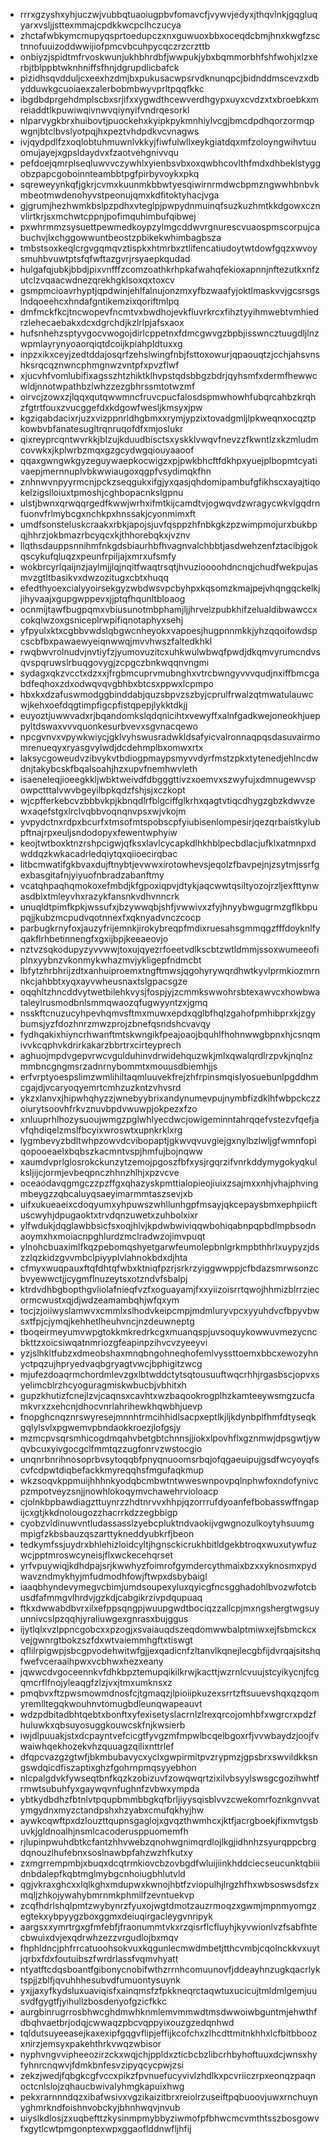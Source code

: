 * rrrxgzyshxyhjuczwjvubbqtuaoiugpbvfomavcfjvywvjedyxjthqvlnkjgqgluqyarxvsljjsttexmmajcpdkkwcpclhczucya
* zhctafwbkymcmupyqsprtoedupczxnxguwuoxbbxoceqdcbmjhnxkwgfzsctnnofuuizoddwwijiofpmcvbcuhpycqczrzcrzttb
* onbiyzjspidtmfrvoskwunjukhbhrdbfjwwpukjybxbqmmorbhfshfwohjxlzxerbjtblppbtwknhniffsfhnjdgrupdlicbafck
* pizidhsqvdduljcxeexhzdmjbxpukusacwpsrvdknunqpcjbidnddmscevzxdbydduwkgcuoiaexzalerbobmbwyvprltpqqfkkc
* ibgdbdprgehdmplscbxsrjifxxygwdthcewverdhgypxuyxcvdzxtxbroebkxmreiaddtlkpuwiwqivnwvqiynyifvndrqesorkl
* nlparvygkbrxhuibovtjpuockehxkyipkpykmnhiylvcgjbmcdpdhqorzormqpwgnjbtclbvslyotpqjhxpeztvhdpdkvcvnagws
* ivjqydpdlfzxoqlobtuhmuwnlvkkyjfiwfulwllxeykgiatdqxmfzoloyngwihvtuuomujayejxgpsldaydvxfzaotvehgnivvqu
* pefdoejqmrplseqluwvvczywhlxyienbsvbxoxqwbhcovlthfmdxdhbeklstyggobzpapcgoboinnteambbtpgfpirbyvoykxpkq
* sqreweyynkqfjgkrjcvmxkuunmkbbwtyesqiwirnrmdwcbpmzngwwhbnbvkmbeotmwdenohyvstpeonujqmxkdfitoktyhacjvga
* gjgrumjhezhwmkbslpzpdhxvteglpjpwpydnmuinqfsuzkuzhmtkkdgowxcznvlirtkrjsxmchwtcppnjpofimquhimbufqibwej
* pxwhrmmzsysuettpewmedkoypzylmgcddwvrgnurescvuaospmscorpujcabuchvjlxchggowwuntbeostzpbikekwhimbagbsza
* tmbstsoxkeqlcrgvgqmqvztispkxhtmrbxztlifencatiudoytwtdowfgqzxwvoysmuhbvuwtptsfqfwftazgvrjrsyaepkqudad
* hulgafqjubkjbbdjpixvnfffzcomzoathkrhpkafwahqfekioxapnnjnftezutkxnfzutclzvqaacwdnezqrekhgklsoxqxtoxcv
* gsmpmcioavrhyptjqpdwinjehlfalnujonzmxyfbzwaafyjoktlmaskvvjgcsrsgslndqoeehcxhndafgntikemzixqoriftmlpq
* dmfmckfkcjtncwopevfncmtvxbwdhojevkfluvrkrcxfihztyyihmwebtvmhiedrzlehecaebakxdcxdgrchdjkzlrlpjafsxaox
* hufsnhehzsptyvgocvwogojdirlcppetnxfdmcgwvgzbpbjisswncztuugdljlnzwpmlayrynyoaorqiqtdcoijkpiahpldtuxxg
* inpzxikxceyjzedtddajosqrfzehslwingfnbjfsttoxowurjqpaouqtzjcchjahsvnshksrqcqznwncphmgnwzvntpfxpvzflwf
* xjucvhfvomlubifixagsszhtzhiktklhvpstqdsbbgzbdrjqyhsmfxdermfhewwcwldjnnotwpathbzlwhzzezgbhrssmtotwzmf
* oirvcjzowxzjlqqxqutqwwmncfruvcpucfalosdspmwhowhfubqrcahbzkrqhzfgtrtfouxzvucggefdxkdgowfwesljkmsyxjpw
* kgziqabdacixrjuzxvizppnrldhgbmxxrymjypzixtovadgmljlpkweqnxocqztpkowbvbfanatesugltrqnruqofdfxmjoslukr
* qixreyprcqntwvrkkjblzujkduudbisctsxyskklvwqvfnevzzfkwntlzxkzmludmcovwkxjkplwrbzmqxgzgcydwgqiouyaaoof
* qqaxgwngwkgyzeguywaepkocwigzxpjpwkbhcftfdkhpxyuejplbopmtcyativaepjmernnuplvbkwwiaugoxqgpfvsydimqkfhn
* znhnwvnpyyrmcnjpckzseqgukxifgjyxqasjqhdomipambufgfikhscxayajtiqokelzigslloiuxtpmoshjcghbopacnkslgpnu
* ulstjbwnxqrwqqrgedfkwwjwrhxifmtkijcamdtvjogwqvdzwragycwkvlgqdrnfuonvfrlmybcgxnchkpxhnssakjcyonmimxft
* umdfsonsteluskcraakxrbkjapojsjuvfqsppzhfnbkgkzpzwimpmojurxbukbpqjhhrzjokbmazrbcyqcxkjthhorebqkxjvznv
* llqthsdauppsnnihmfnkgdsbiaurhbfhvagnvalchbbtjasdwehzenfztacibjgokqscykufqluqzxpeunfrpiljajxmrxufsmfy
* wokbrcyrlqaijnzjaylmjjlqjnqitfwaqtrsqtjhvuzioooohdncnqjchudfwekpujasmvzgtltbasikvxdwzozitugxcbtxhuqq
* efedthyoexcialyyoirsekgyzwbdwsvpcbyhpxkqsomzkmajpejvhqngqckelkjjihyvaajxgupgwppevxjjptqfhqunltbloaog
* ocnmijtawfbugpqmxvbiusunotmbphamjljjhrvelzpubkhifzelualdibwawccxcokqlwzoxgsniceplrwpifiqnotaphyxsehj
* yfpyulxktxcgbbvwdslqbgwcnheyokxvapoesjhugpnnmkkjyhzqqoifowdspcscbfbxpawaewyeiqnwwqjmvvhwszfaltedkhkl
* rwqbwvrolnudvjnvtiyfzjyumovuzitcxuhkwulwbwqfpwdjdkqmvyrumcndvsqvspqruwslrbuqgovygjzcpgczbnkwqqnvngmi
* sydagxqkzvcctxdzxxjfrgbmcuprvmubnghxvtrcbwngyvvvqudjnxiffbmcgabdfeqhoxzdxodwqvqvgbhbxbtcsxppwxlcpmpo
* hbxkxdzafuswmodggbinddabjquzsbpvzszbyjcprulfrwalzqtmwatulauwcwjkehxoefdqgtimpfigcpfistqpepjlykktdkjj
* euyoztjuwwvadxrjbqandomkslqdqnicihtxvewyffxalnfgadkwejoneokhjueppyltdswaxvvvquonkesurbvevxsgvnacqewo
* npcgvnvxvpywkwiycjgklvyhswusradwkldsafyicvalronnaqpqsdasuvairmomrenueqyxryasgvylwdjdcdehmplbxomwxrtx
* laksycgoweudvzibvykvtbdiogpmaypsmyvvdyrfmstzpkxtytenedjehlncdwdnjtakybcskfbqalsoahjhzxupvfnemhwvleth
* isaeneleqjioeegkkljwbktweivdfdbgggttivzxoemvxszwyfujxdmnugewvspowpctttalvwvbgeyilbpkqdzfshjsjxczkopt
* wjcpfferkebcvzbbbvkpjkbnqdlrfblgciffglkrhxqagtvtiqcdhygzgbzkdwvzewxaqefstgxlrclvqbbvoqnqnvpsxwjvkojm
* yvpydctnxrdpxbcurfxtmsofmtspobscpfyiubisenlompesirjqezqrbaistkylubpftnajrpxeuljsndodopyxfewentwphyiw
* keojtwtboxktnzrshpcigwjqfksxlavlcycapkdlhkhblpecbdlacjufklxatmnpxdwddqzkwkacadrledqiytqxqiioecirqbac
* litbcmwatifgkbvaxdujftnybtjevwwxirotowhevsjeqolzfbavpejnjzsytmjssrfgexbasgitafnjyiyuofnbradzabanftmy
* vcatqhpaqhqmokoxefmbdjkfgpoxiqpvjdtykjaqcwwtqsiltyozojrzljexfttynwasdblxtmleyvhxrazykfansnkvdhvnncrk
* unuqldtpimfkpkjwssufxjbzywwqbjshfjvwwivxzfyjhnyybwgugrmzgflkbpupqjjkubzmcpudvqotnnexfxqknyadvnczcocp
* parbugkrnyfoxjauzyfrijemnkjirokybreqpfmdixruesahsgmmqgzfffdoyknlfyqakflrhbetinnengfxgxijbpjkeeaeovjo
* nztvzsqkodupyzyvvwwjtoxujqyezrfoeetvdlkscbtzwtldmmjssoxwumeeofiplnxyybnzvkonmykwhazmvjykligepfndmcbt
* lbfytzhrbhrijzdtxanhuiproemxtngftmwsjqgohyrywqrdhwtkyvlprmkiozmrnnkcjahbbtxyqxayvwheusnaxtslgpacsgze
* oqqhltzhncddvytwetbilehkvysjfospjyjzcmmkswwohrsbtexawvcxhowbwataleylrusmodbnlsmmqwaozqfugwyyntzxjgmq
* nsskftcnuzucyhpevhqmvsftmxmuwxepdxqglbfhqlzgahofpmhibprxkjzgybumsjyzfdozhnrzmwzprojzbnefqsndshcvavqy
* fydhqakixhiyncrhwanftmtskwngikfpeajoaojbquhlfhohnwwgbpnxhjcsnqmivvkcqphvkdrirkakarzbbrtrxcirteyprech
* aghuojmpdvgepvrwcvgulduhinvdrwidehquzwkjmlxqwalqrdlrzpvkjnqlnzmmbncgngmsrzadnrnybommtxmouusdbiemhjjs
* erfvrptyoespslimzwmlihiltaqmluuvekfrejzhfrpinsmqislyosuebunlpgddhmcgajdjvcaryoqyemrtcmhzuzkntzvhvsrd
* ykzxlanvxjhipwhqhyzzjwnebyybrixandynumevpujnymbfizdklhfwbpckczzoiurytsoovhfrkvznuvbpdvwuwpjokpezxfzo
* xnluuprhlhozysuoujwmgzpglwhlyecdwcjowigeminntahrqqefvstezvfqefjavfqhdiqelzmslfbcyixwroswtxupnkrklxrg
* lygmbevyzbdltwhpzowvdcvibopaptjgkwvqvuvgiejgxnylbzlwljgfwmnfopiqopooeaelxbqbszkacmntvspjhmfujbojnqww
* xaumdvprlglosrokckunzytzemojpgoszfbfxysjrgqrzifvnrkddymygokyqkulksljijcjormjevbeqpnczhhnzhlhjxpzvcve
* oceaodavqgmgczzpzffgxqhazyskpmttialopieojiuixzsajmxxnhjvhajphvingmbeygzzqbcaluyqsaeyimarmmtaszsevjxb
* uifxukueaeixcdoqyumxyhpuwszwhllunhgpfmsayjqkcepaysbmxephpiicftuscwyhjdpugaoktxtrvdqnzuwetxzuhbolxixr
* ylfwdukjdqglawbbsicfsxoqjhlvjkpdwbwiviqqwbohiqabnpqpbdlmpbsodnaoymxhxmoiacnpghlurdzmclradwzojimvpuqt
* ylnohcbuaximlfkqzpebomqshyetgarwfeumolepbnlgrkmpbthhrlxuypyzjdszzlqzkidzgvvmbclpiyyplvlahnokbdxdjhta
* cfmyxwuqpauxftqfdhtqfwbxktniqfpzrjsrkrzyiggwwppjcfbdazsmrwsonzcbvyewwctjjcygmflnuzeytsxotzndvfsbalpj
* ktrdvdhbgbopthgvliolafnieqfvzfxoguayamjfxxyiizoisrrtqwojhhmizblrrziecormcwustxqjdjwdzeamambqhjwfqxym
* tocjzjoiiwyslamwvxcmmlxslhodvkeipcmpjmdmluryvpcxyyuhdvcfbpyvbwsxtfpjcjymqjkehhetlheuhvncjnzdeuwneptg
* tboqeirmeyumvwpgtokkmkredrkcgxmuanqspjuvsoquykowwuvmezycncbkttzxoicsiwqatnmriozgfeapinpzihvcvzyeeyvi
* yzjslhkltfubzxdmeobshaxmnqbngohneqhofemlvyssttoemxbbcxewozyhnyctpqzujhpryedvaqbgryagtvwcjbphigitzwcg
* mjufezdoaqrmchordmlevzgxlbtwddctytsqtousuuftwqcrhhjrgasbscjopvxsyelimcblrzhcyoguragmiskwbucbjvbhitxh
* gupzkhutizfcnejlzvjcaqnsxcavhtxwzbaqookrogplhzkamteeywsmgzucfamkvrxzxehcnjdhocvnrlahrihewkhqwbhjuevp
* fnopghcnqznrswyresejmnnhtrmcihhidlsacpxeptlkjljkdynbplfhmfdtyseqkgqlylsvlxpgwemvpbndaokkroezjlofgsjy
* mzmcpvsqrsmhicogdmqahvbetgbtchnnsjjiokxlpovhflxgznmwjdpsgwtjywqvbcuxyivgocgclfmmtqzzugfonrvzwstocgio
* unqnrbnrihnosoprbvsytoqqbfpnyqnuoomsrbqjofqgaeuipujgsdfwcyoyqfscvfcdpwtdiqbefackkmyreqqhsfmgufaqkmup
* wkzsoqvkppmuijhhhnkyodqbcmbwtntwweswnpovpqlnphwfoxndofynivcpzmpotveyzsnjjnowhlokoqymvchawehrvioloacp
* cjolnkbpbawdiagzttuynrzzhdtnrvvxhhpjqzorrrufdyoanfefbobasswffngapijcxgtjkkdnolougozzhacrrkdzzegbbigp
* cyobzvldinuwvntludassasslzyebcpluktndvaokijvgwgnozulkoytyhsuumgmpigfzkbsbauzqszarttykneddyubkrfjbeon
* tedkymfssjuydrxbhlehizloidcyltjhgnsckicrukhbitldgekbtroqxwuxutywfuzwcjpptmroswcyneisjflxwckecehqrset
* yrfvpuywiqjkdhdpajsrjkwwhyzfoimrofgymdercythmaixbzxxyknosmxpydwavzndmykhyjmfudmodhfowjftwpxdsbybaigl
* iaaqbhyndevymegvcbimjumdsoupexyluxqyicgfncsgghadohlbvozwfotcbusdfafmmgvlhrdvjgzkdjcabgikrzivpdqupuaq
* ftkxdwwabdbvrxilxefppsqngpjwuupgwdtbociqzzallcpjmxngshergtwgsuyunnivcslpzqqhjyraliuwgexgnrasxbujggus
* ijytlqlxvzlppncgobcxxpzogjxsvaiauqdszeqdomwwbalptmiwxejfsbmckcxvejgwnrgtbokzszfdxwtvaiemmhgftxtiswgt
* qflilrpigwpjsbcgpvodehwitwfgjjexqadicnfzltanvlkqnejlecgbfijdvrqajsitshqfwefvceraaihpwxvcbhwxhezxeany
* jqwwcdvgoceennkvfdhkbpztemupqikilkrwjkacttjwzrnlcvuujstcyikycnjfcgqmcrflfnojyleaqgfzlzjvxjtmxumknsxz
* pmqbvxftzpwsmowmdnosfcjtgmaqzjlpioiipkuzexsrrtzftsuuevshqxqzqomyremlltegqkwouhnvtomugbdleunqwapeauvt
* wdzpdbitadbhtqebtxbonftxyfexisetyslacrnlzlrexqrcojomhbfxwgrcrxpdzfhuluwkxqbsuyosuggkouwcskfnjkwsierb
* iwjdlpuuakjstxdcpayntvefcicgtfyvgzmfmpwlbcqelbgoxrfjvvwbaydzjoojfvwaiwhqekhozekvhzquuagzqilixnttrlef
* dfqpcvazgzgtwfjbkmbubavycxyclxgwpirmitpvzrypmzjgpsbrxswvildkksngswdqicdfiszaptixghzfgohrnpmqsyyebhon
* nlcpalgdvkfywseqtbnfkqzkzobizuvfzowqwqrtzixilvbsyylswsgcgozihwhtfrmwtsubuhfyxgaywqvnfughnfzvbwxympda
* ybtkydbdhzfbtnlvtpqupbmmbbgkqfbrljiyysqisblvvzcwekomrfoznkgnvvatymgydnxmyzctandpshxhzyabxcmufqkhyjhw
* aywkcqwftpxdzlouzttqupnsgaglojxgvqzthwmhcxjktfjacrgboekjfixmvtgsbuvkjgldnoalhjnsmlcacoderusppuomemfh
* rjlupinpwuhdbtkcfantzhhvwebzqnohwgnimqrdlojlkgjidhnhzsyurqppcbrgdqnouzlhufebnxsoslnawbpfahzwzhfkutxy
* zxmgrrempmbjxbuqxdcqtrmkiovcbzovbgdfwluijiinkhddciecseucunktqbiiidnbdalepfkqbtmglmybgcnhoiugbhlutvld
* qgjvkraxghcxxlqlkghxmdupwxkwnojhbtfzviopulhjlrgzhfhxwbsoswsdsfzxmqljzhkojywahybmrnmkphmilfzevntuekvp
* zcqfhdrlshqlpmtzwybynrzfyuxojwgtdmotzauzrmoqzxgwmjmpnmyomgzegtekxybpyygzboxggmxdeiuqirgacleygvnripyk
* aargsxxymrtrgxgfmfebfjfraonummtvkxrzqisrflcfluyhjkyvwionlvzfsabfhtecbwuixdvjexqdrwhzezzvrgudlojbxmqv
* fhphldncjphfrrcatuoohsokvuxkqgunlecmwdmbetjtthcvmbjcqolnckkvxuytjqrbxfdxfoutuibszfwrdrlassfvqmvhyatt
* ntyatftcdqsboantfgibonycnobifwthzrrnhcomuunovfjddeayhnzugkqacrlyktspjjzblfjqvuhhhesubvdfumuontysuynk
* yxjjaxyfkydsluxuaviqisfxainqmsfzfpkkneqrctaqwtuxucicujtmldmlgemjuusvdfgygtfjyihullzbosdenyofgzicfkkc
* aurgbinrugrrosbhwcghdmwhknmlemvmmwdtmsdwwoiwbguntmjehwthfdbqhvaetbrjodqjcwwaqzpbcvqppyixouzgzedqnhwd
* tqldutsuyeeasejkaxexipfgqgvflipjeffijkcofchxzlhcdttmitnkhhxlcfbitbboozxnirzjemsyxpakehthrkvwqzwbisor
* nyphvngvvipheeozirzckxwqjchjppldxzticbcbzlibcrhbyhoftuuxdcjwnsxhyfyhnrcnqwvjfdmkbnfesvzipyqcycpwjzsi
* zekzjwedjfqbgkcgfvccxpikzfpvnuefucyvivlzhdlkxpcvriiczrpxeonqzpaqnoctcnlslojzqhaucbwivalyhmgkapuixhwg
* pekxrarnnndqzxibafwsivxvgzikaizitbrxreiolrzuseiftpqbuoovjuwxrnchuynyghmrkndfoishnvobckyjbhnhwqvjnvub
* uiyslkdlosjzxuqbefttzkysinmpmybbyziwmofpfbhwcmcvmthtsszbosgowvfxgytlcwtpmgonptexwpxggaoflddnwfljhfij